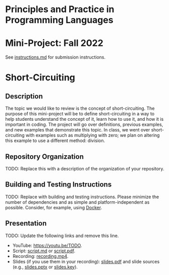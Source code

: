 # Principles and Practice in Programming Languages
# Mini-Project: Fall 2022

See [instructions.md](instructions.md) for submission instructions.

# Short-Circuiting

## Description

The topic we would like to review is the concept of short-circuiting. The purpose of this mini-project will be to define short-circuiting in a way to help students understand the concept of it, learn how to use it, and how it is important in coding. The project will go over definitions, previous examples, and new examples that demonstrate this topic. In class, we went over short-circuiting with examples such as multiplying with zero; we plan on altering this example to use a different method: division. 

## Repository Organization

TODO: Replace this with a description of the organization of your repository.

## Building and Testing Instructions

TODO: Replace with building and testing instructions. Please minimize the number of dependencies and as simple and platform-independent as possible. Consider, for example, using [Docker](https://www.docker.com/).

## Presentation

TODO: Update the following links and remove this line.

- YouTube: https://youtu.be/TODO.
- Script: [script.md](script.md) or [script.pdf](script.pdf).
- Recording: [recording.mp4](recording.mp4).
- Slides (if you use them in your recording): [slides.pdf](slides.pdf) and slide sources (e.g., [slides.pptx](slides.pptx) or [slides.key](slides.key)).
